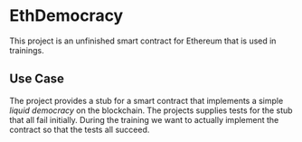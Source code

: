 # EthDemocracy
This project is an unfinished smart contract for Ethereum that is used in trainings.

## Use Case
The project provides a stub for a smart contract that implements a simple _liquid democracy_ on the blockchain. The projects supplies tests for the stub that all fail initially. During the training we want to actually implement the contract so that the tests all succeed. 
